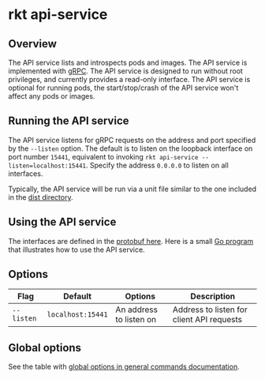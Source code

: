 # rkt api-service

## Overview

The API service lists and introspects pods and images.
The API service is implemented with [gRPC][grpc].
The API service is designed to run without root privileges, and currently provides a read-only interface.
The API service is optional for running pods, the start/stop/crash of the API service won't affect any pods or images.

## Running the API service

The API service listens for gRPC requests on the address and port specified by the `--listen` option.
The default is to listen on the loopback interface on port number `15441`, equivalent to invoking `rkt api-service --listen=localhost:15441`.
Specify the address `0.0.0.0` to listen on all interfaces.

Typically, the API service will be run via a unit file similar to the one included in the [dist directory][rkt-api].

## Using the API service

The interfaces are defined in the [protobuf here][api_proto].
Here is a small [Go program][client-example] that illustrates how to use the API service.

## Options

| Flag | Default | Options | Description |
| --- | --- | --- | --- |
| `--listen` |  `localhost:15441` | An address to listen on | Address to listen for client API requests |

## Global options

See the table with [global options in general commands documentation][global-options].


[api_proto]: https://github.com/rkt/rkt/blob/master/api/v1alpha/api.proto
[client-example]: https://github.com/rkt/rkt/blob/master/api/v1alpha/client_example.go
[global-options]: ../commands.md#global-options
[grpc]: http://www.grpc.io/
[rkt-api]: https://github.com/rkt/rkt/blob/master/dist/init/systemd/rkt-api.service

